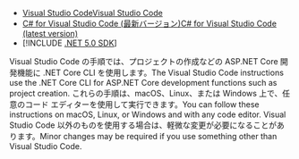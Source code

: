 * [<span data-ttu-id="a7d4c-101">Visual Studio Code</span><span class="sxs-lookup"><span data-stu-id="a7d4c-101">Visual Studio Code</span></span>](https://code.visualstudio.com/download)
* [<span data-ttu-id="a7d4c-102">C# for Visual Studio Code (最新バージョン)</span><span class="sxs-lookup"><span data-stu-id="a7d4c-102">C# for Visual Studio Code (latest version)</span></span>](https://marketplace.visualstudio.com/items?itemName=ms-dotnettools.csharp)
* [!INCLUDE [.NET 5.0 SDK](~/includes/5.0-SDK.md)]

<span data-ttu-id="a7d4c-103">Visual Studio Code の手順では、プロジェクトの作成などの ASP.NET Core 開発機能に .NET Core CLI を使用します。</span><span class="sxs-lookup"><span data-stu-id="a7d4c-103">The Visual Studio Code instructions use the .NET Core CLI for ASP.NET Core development functions such as project creation.</span></span> <span data-ttu-id="a7d4c-104">これらの手順は、macOS、Linux、または Windows 上で、任意のコード エディターを使用して実行できます。</span><span class="sxs-lookup"><span data-stu-id="a7d4c-104">You can follow these instructions on macOS, Linux, or Windows and with any code editor.</span></span> <span data-ttu-id="a7d4c-105">Visual Studio Code 以外のものを使用する場合は、軽微な変更が必要になることがあります。</span><span class="sxs-lookup"><span data-stu-id="a7d4c-105">Minor changes may be required if you use something other than Visual Studio Code.</span></span>
